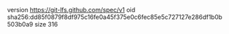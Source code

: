 version https://git-lfs.github.com/spec/v1
oid sha256:dd85f0879f8df975c16fe0a45f375e0c6fec85e5c727127e286df1b0b503b0a9
size 316

